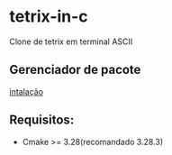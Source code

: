 # tetrix-in-c
Clone de tetrix em terminal ASCII

## Gerenciador de pacote
[intalação](https://learn.microsoft.com/pt-br/vcpkg/get_started/get-started-vs?pivots=shell-bash)

## Requisitos:
- Cmake >= 3.28(recomandado 3.28.3)